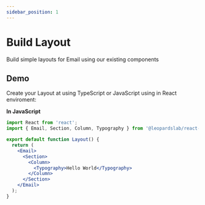 ```yaml
---
sidebar_position: 1
---
```


# Build Layout

Build simple layouts for Email using our existing components

## Demo

Create your Layout at using TypeScript or JavaScript using in React enviroment:

**In JavaScript**

```jsx title="Layout.js"
import React from 'react';
import { Email, Section, Column, Typography } from '@leopardslab/react-email';

export default function Layout() {
  return (
    <Email>
      <Section>
        <Column>
          <Typography>Hello World</Typography>
        </Column>
      </Section>
    </Email>
  );
}
```

